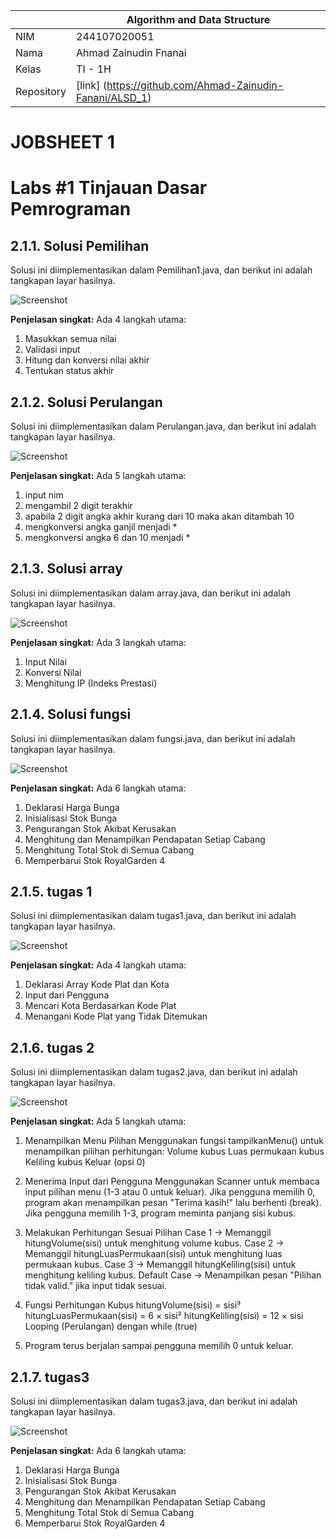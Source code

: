 |  | Algorithm and Data Structure |
|--|--|
| NIM |  244107020051|
| Nama |  Ahmad Zainudin Fnanai |
| Kelas | TI - 1H |
| Repository | [link] (https://github.com/Ahmad-Zainudin-Fanani/ALSD_1) |

# JOBSHEET 1

# Labs #1 Tinjauan Dasar Pemrograman

## 2.1.1. Solusi Pemilihan

Solusi ini diimplementasikan dalam Pemilihan1.java, dan berikut ini adalah tangkapan layar hasilnya.

![Screenshot](/Jobaheet1/img/pemilhan.png)

**Penjelasan singkat:** Ada 4 langkah utama:
1. Masukkan semua nilai
2. Validasi input
3. Hitung dan konversi nilai akhir
4. Tentukan status akhir

## 2.1.2. Solusi Perulangan

Solusi ini diimplementasikan dalam Perulangan.java, dan berikut ini adalah tangkapan layar hasilnya.

![Screenshot](/Jobaheet1/img/perulangan.png)

**Penjelasan singkat:** Ada 5 langkah utama:
1. input nim
2. mengambil 2 digit terakhir
3. apabila 2 digit angka akhir kurang dari 10 maka akan ditambah 10
4. mengkonversi angka ganjil menjadi *
5. mengkonversi angka 6 dan 10 menjadi *

## 2.1.3. Solusi array

Solusi ini diimplementasikan dalam array.java, dan berikut ini adalah tangkapan layar hasilnya.

![Screenshot](/Jobaheet1/img/array.png)

**Penjelasan singkat:** Ada 3 langkah utama:
1. Input Nilai
2. Konversi Nilai
3. Menghitung IP (Indeks Prestasi)

## 2.1.4. Solusi fungsi

Solusi ini diimplementasikan dalam fungsi.java, dan berikut ini adalah tangkapan layar hasilnya.

![Screenshot](/Jobaheet1/img/fungsi.png)

**Penjelasan singkat:** Ada 6 langkah utama:
1. Deklarasi Harga Bunga
2. Inisialisasi Stok Bunga
3. Pengurangan Stok Akibat Kerusakan
4. Menghitung dan Menampilkan Pendapatan Setiap Cabang
5. Menghitung Total Stok di Semua Cabang
6. Memperbarui Stok RoyalGarden 4

## 2.1.5. tugas 1

Solusi ini diimplementasikan dalam tugas1.java, dan berikut ini adalah tangkapan layar hasilnya.

![Screenshot](/Jobaheet1/img/tugas1.png)

**Penjelasan singkat:** Ada 4 langkah utama:
1. Deklarasi Array Kode Plat dan Kota
2. Input dari Pengguna
3. Mencari Kota Berdasarkan Kode Plat
4. Menangani Kode Plat yang Tidak Ditemukan

## 2.1.6. tugas 2

Solusi ini diimplementasikan dalam tugas2.java, dan berikut ini adalah tangkapan layar hasilnya.

![Screenshot](/Jobaheet1/img/tugas2.png)

**Penjelasan singkat:** Ada 5 langkah utama:
1. Menampilkan Menu Pilihan
    Menggunakan fungsi tampilkanMenu() untuk menampilkan pilihan perhitungan:
    Volume kubus
    Luas permukaan kubus
    Keliling kubus
    Keluar (opsi 0)
2. Menerima Input dari Pengguna
    Menggunakan Scanner untuk membaca input pilihan menu (1-3 atau 0 untuk keluar).
    Jika pengguna memilih 0, program akan menampilkan pesan "Terima kasih!" lalu berhenti (break).
    Jika pengguna memilih 1-3, program meminta panjang sisi kubus.

3. Melakukan Perhitungan Sesuai Pilihan
    Case 1 → Memanggil hitungVolume(sisi) untuk menghitung volume kubus.
    Case 2 → Memanggil hitungLuasPermukaan(sisi) untuk menghitung luas permukaan kubus.
    Case 3 → Memanggil hitungKeliling(sisi) untuk menghitung keliling kubus.
    Default Case → Menampilkan pesan "Pilihan tidak valid." jika input tidak sesuai.

4. Fungsi Perhitungan Kubus
    hitungVolume(sisi) = sisi³
    hitungLuasPermukaan(sisi) = 6 × sisi²
    hitungKeliling(sisi) = 12 × sisi
    Looping (Perulangan) dengan while (true)

5. Program terus berjalan sampai pengguna memilih 0 untuk keluar.

## 2.1.7. tugas3

Solusi ini diimplementasikan dalam tugas3.java, dan berikut ini adalah tangkapan layar hasilnya.

![Screenshot](/Jobaheet1/img/fungsi.png)

**Penjelasan singkat:** Ada 6 langkah utama:
1. Deklarasi Harga Bunga
2. Inisialisasi Stok Bunga
3. Pengurangan Stok Akibat Kerusakan
4. Menghitung dan Menampilkan Pendapatan Setiap Cabang
5. Menghitung Total Stok di Semua Cabang
6. Memperbarui Stok RoyalGarden 4
